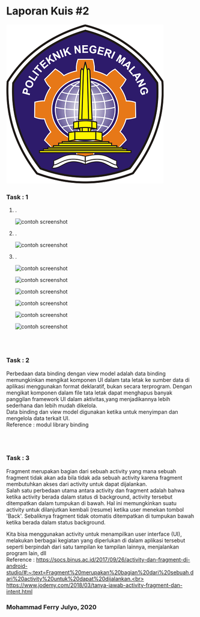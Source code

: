 # Laporan Kuis #2


![Logo Polinema](img/polinema.png)<br>



### Task : 1

1. .<br>
   
   ![contoh screenshot](img/Step1/1.png)<br>

2. .

   ![contoh screenshot](img/Step1/2.png)<br>

3. .  

   ![contoh screenshot](img/Step1/3.png)<br>

   ![contoh screenshot](img/Step1/4.png)<br>

   ![contoh screenshot](img/Step1/5.png)<br>

   ![contoh screenshot](img/Step1/6.png)<br>

   ![contoh screenshot](img/Step1/7.png)<br>

   ![contoh screenshot](img/Tantangan/1.png)<br>


				
<br><br>
### Task : 2

Perbedaan data binding dengan view model adalah data binding memungkinkan mengikat komponen UI dalam tata letak ke sumber data di aplikasi menggunakan format deklaratif, bukan secara terprogram. Dengan mengikat komponen dalam file tata letak dapat menghapus banyak panggilan framework UI dalam aktivitas,yang menjadikannya lebih sederhana dan lebih mudah dikelola. 
<br>
Data binding dan view model digunakan ketika untuk menyimpan dan mengelola data terkait UI.<br>
Reference : modul library binding




<br><br>
### Task : 3
   
Fragment merupakan bagian dari sebuah activity yang mana sebuah fragment tidak akan ada bila tidak ada sebuah activity karena fragment membutuhkan akses dari activity untuk dapat dijalankan.<br>
Salah satu perbedaan utama antara activity dan fragment adalah bahwa ketika activity berada dalam status di background, activity tersebut ditempatkan dalam tumpukan di bawah. Hal ini memungkinkan suatu activity untuk dilanjutkan kembali (resume) ketika user menekan tombol 'Back'. Sebaliknya fragment tidak otomatis ditempatkan di tumpukan bawah ketika berada dalam status background.<br>

Kita bisa menggunakan activity untuk menampilkan user interface (UI), melakukan berbagai kegiatan yang diperlukan di dalam aplikasi tersebut seperti berpindah dari satu tampilan ke tampilan lainnya, menjalankan program lain, dll<br>
Reference : https://socs.binus.ac.id/2017/09/26/activity-dan-fragment-di-android-studio/#:~:text=Fragment%20merupakan%20bagian%20dari%20sebuah,dari%20activity%20untuk%20dapat%20dijalankan.<br>
https://www.jodemy.com/2018/03/tanya-jawab-activity-fragment-dan-intent.html

   
   

### Mohammad Ferry Julyo, 2020